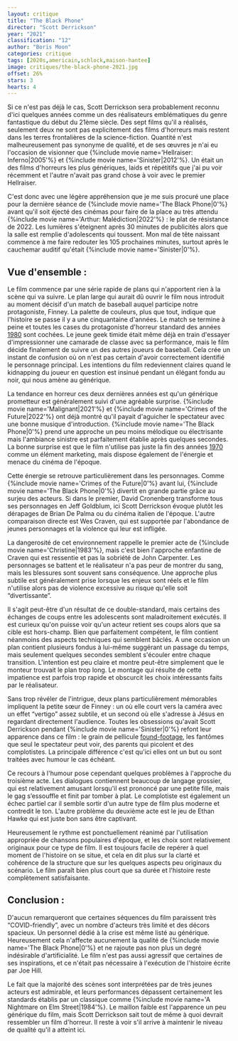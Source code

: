 ```yaml
---
layout: critique
title: "The Black Phone"
director: "Scott Derrickson"
year: "2021"
classification: "12"
author: "Boris Moon"
categories: critique
tags: [2020s,americain,schlock,maison-hantee]
image: critiques/the-black-phone-2021.jpg
offset: 26%
stars: 3
hearts: 4
---
```


<!--## Introduction :-->

Si ce n'est pas déjà le cas, Scott Derrickson sera probablement reconnu d'ici quelques années comme un des réalisateurs emblématiques du genre fantastique du début du 21ème siècle. Des sept films qu'il a réalisés, seulement deux ne sont pas explicitement des films d'horreurs mais restent dans les terres frontalières de la science-fiction. Quantité n'est malheureusement pas synonyme de qualité, et de ses œuvres je n'ai eu l'occasion de visionner que {%include movie name='Hellraiser: Inferno|2005'%} et {%include movie name='Sinister|2012'%}. Un était un des films d'horreurs les plus génériques, laids et répétitifs que j'ai pu voir récemment et l'autre n'avait pas grand chose à voir avec le premier Hellraiser.

C'est donc avec une légère appréhension que je me suis procuré une place pour la dernière séance de {%include movie name='The Black Phone|0'%} avant qu'il soit éjecté des cinémas pour faire de la place au très attendu {%include movie name='Arthur: Malédiction|2022'%} : le plat de résistance de 2022. Les lumières s'éteignent après 30 minutes de publicités alors que la salle est remplie d'adolescents qui toussent. Mon mal de tête naissant commence à me faire redouter les 105 prochaines minutes, surtout après le cauchemar auditif qu'était {%include movie name='Sinister|0'%}.

## Vue d'ensemble :

Le film commence par une série rapide de plans qui n'apportent rien à la scène qui va suivre. Le plan large qui aurait dû ouvrir le film nous introduit au moment décisif d'un match de baseball auquel participe notre protagoniste, Finney. La palette de couleurs, plus que tout, indique que l'histoire se passe il y a une cinquantaine d'années. Le match se termine à peine et toutes les cases du protagoniste d'horreur standard des années [1980](1980s) sont cochées. Le jeune geek timide était même déjà en train d'essayer d'impressionner une camarade de classe avec sa performance, mais le film décide finalement de suivre un des autres joueurs de baseball. Cela crée un instant de confusion où on n'est pas certain d'avoir correctement identifié le personnage principal. Les intentions du film redeviennent claires quand le kidnapping du joueur en question est insinué pendant un élégant fondu au noir, qui nous amène au générique.

La tendance en horreur ces deux dernières années est qu'un générique prometteur est généralement suivi d'une agréable surprise. {%include movie name='Malignant|2021'%} et {%include movie name='Crimes of the Future|2022'%} ont déjà montré qu'il payait d'aguicher le spectateur avec une bonne musique d'introduction. {%include movie name='The Black Phone|0'%} prend une approche un peu moins mélodique ou électrisante mais l'ambiance sinistre est parfaitement établie après quelques secondes. La bonne surprise est que le film n'utilise pas juste la fin des années [1970](1970s) comme un élément marketing, mais dispose également de l'énergie et menace du cinéma de l'époque.

Cette énergie se retrouve particulièrement dans les personnages. Comme {%include movie name='Crimes of the Future|0'%} avant lui, {%include movie name='The Black Phone|0'%} divertit en grande partie grâce au surjeu des acteurs. Si dans le premier, David Cronenberg transforme tous ses personnages en Jeff Goldblum, ici Scott Derrickson évoque plutôt les dérapages de Brian De Palma ou du cinéma italien de l'époque. L'autre comparaison directe est Wes Craven, qui est supportée par l'abondance de jeunes personnages et la violence qui leur est infligée.

La dangerosité de cet environnement rappelle le premier acte de {%include movie name='Christine|1983'%}, mais c'est bien l'approche enfantine de Craven qui est ressentie et pas la sobriété de John Carpenter. Les personnages se battent et le réalisateur n'a pas peur de montrer du sang, mais les blessures sont souvent sans conséquence. Une approche plus subtile est généralement prise lorsque les enjeux sont réels et le film n'utilise alors pas de violence excessive au risque qu'elle soit “divertissante”.

Il s'agit peut-être d'un résultat de ce double-standard, mais certains des échanges de coups entre les adolescents sont maladroitement exécutés. Il est curieux qu'on puisse voir qu'un acteur retient ses coups alors que sa cible est hors-champ. Bien que parfaitement compétent, le film contient néanmoins des aspects techniques qui semblent bâclés. A une occasion un plan contient plusieurs fondus à lui-même suggérant un passage du temps, mais seulement quelques secondes semblent s'écouler entre chaque transition. L'intention est peu claire et montre peut-être simplement que le monteur trouvait le plan trop long. Le montage qui résulte de cette impatience est parfois trop rapide et obscurcit les choix intéressants faits par le réalisateur.

Sans trop révéler de l'intrigue, deux plans particulièrement mémorables impliquent la petite sœur de Finney : un où elle court vers la caméra avec un effet “vertigo” assez subtile, et un second où elle s'adresse à Jésus en regardant directement l'audience. Toutes les obsessions qu'avait Scott Derrickson pendant {%include movie name='Sinister|0'%} refont leur apparence dans ce film : le grain de pellicule [found-footage](found-footage), les fantômes que seul le spectateur peut voir, des parents qui picolent et des complotistes. La principale différence c'est qu'ici elles ont un but ou sont traitées avec humour le cas échéant.

Ce recours à l'humour pose cependant quelques problèmes à l'approche du troisième acte. Les dialogues contiennent beaucoup de langage grossier, qui est relativement amusant lorsqu'il est prononcé par une petite fille, mais le gag s’essouffle et finit par tomber à plat. Le complotiste est également un échec partiel car il semble sortir d'un autre type de film plus moderne et contredit le ton. L'autre problème du deuxième acte est le jeu de Ethan Hawke qui est juste bon sans être captivant.

Heureusement le rythme est ponctuellement réanimé par l'utilisation appropriée de chansons populaires d'époque, et les choix sont relativement originaux pour ce type de film. Il est toujours facile de repérer à quel moment de l'histoire on se situe, et cela en dit plus sur la clarté et cohérence de la structure que sur les quelques aspects peu originaux du scénario. Le film paraît bien plus court que sa durée et l'histoire reste complètement satisfaisante.

## Conclusion :

D'aucun remarqueront que certaines séquences du film paraissent très “COVID-friendly”, avec un nombre d'acteurs très limité et des décors spacieux. Un personnel dédié à la crise est même listé au générique. Heureusement cela n'affecte aucunement la qualité de {%include movie name='The Black Phone|0'%} et ne rajoute pas non plus un degré indésirable d'artificialité. Le film n'est pas aussi agressif que certaines de ses inspirations, et ce n'était pas nécessaire à l'exécution de l'histoire écrite par Joe Hill.

Le fait que la majorité des scènes sont interprétées par de très jeunes acteurs est admirable, et leurs performances dépassent certainement les standards établis par un classique comme {%include movie name='A Nightmare on Elm Street|1984'%}. Le maillon faible est l'apparence un peu générique du film, mais Scott Derrickson sait tout de même à quoi devrait ressembler un film d'horreur. Il reste à voir s'il arrive à maintenir le niveau de qualité qu'il a atteint ici.

<!--mixage de la voix de la fille bizarre
sweating bullets
le film ne ressemble pas à une pub pour boisson gazeuse comme le nouveau thor-->

